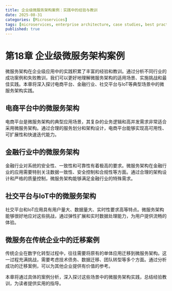 ```yaml
---
title: 企业级微服务架构案例：实践中的经验与教训
date: 2025-08-31
categories: [Microservices]
tags: [microservices, enterprise architecture, case studies, best practices]
published: true
---
```


# 第18章 企业级微服务架构案例

微服务架构在企业级应用中的实践积累了丰富的经验和教训。通过分析不同行业的成功案例和失败教训，我们可以更好地理解微服务架构的适用场景、实施挑战和最佳实践。本章将深入探讨电商平台、金融行业、社交平台与IoT等典型场景中的微服务架构实践。

## 电商平台中的微服务架构

电商平台是微服务架构的典型应用场景，其复杂的业务逻辑和高并发需求非常适合采用微服务架构。通过合理的服务划分和架构设计，电商平台能够实现高可用性、可扩展性和快速迭代能力。

## 金融行业中的微服务架构

金融行业对系统的安全性、一致性和可靠性有着极高的要求。微服务架构在金融行业的应用需要特别关注数据一致性、安全控制和合规性等方面。通过合理的架构设计和严格的质量控制，微服务架构能够满足金融行业的特殊需求。

## 社交平台与IoT中的微服务架构

社交平台和IoT应用具有用户量大、数据量大、实时性要求高等特点。微服务架构能够很好地应对这些挑战，通过弹性扩展和实时数据处理能力，为用户提供流畅的体验。

## 微服务在传统企业中的迁移案例

传统企业在数字化转型过程中，往往需要将原有的单体应用迁移到微服务架构。这一过程充满挑战，需要考虑技术债务、数据迁移、团队转型等多个方面。通过分析成功的迁移案例，可以为其他企业提供有价值的参考。

本章将通过具体的案例分析，深入探讨这些场景中的微服务架构实践，总结经验教训，为读者提供实用的指导。